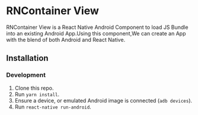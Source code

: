 # RNContainer View

RNContainer View is a React Native Android Component to load JS Bundle into an existing Android App.Using this component,We can create an App with the blend of both Android and React Native.

## Installation

### Development

1. Clone this repo.  
2. Run `yarn install`.  
3. Ensure a device, or emulated Android image is connected (`adb devices`).  
4. Run `react-native run-android`.  

